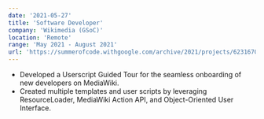 ```yaml
---
date: '2021-05-27'
title: 'Software Developer'
company: 'Wikimedia (GSoC)'
location: 'Remote'
range: 'May 2021 - August 2021'
url: 'https://summerofcode.withgoogle.com/archive/2021/projects/6231670797107200'
---
```


- Developed a Userscript Guided Tour for the seamless onboarding of new developers on MediaWiki.
- Created multiple templates and user scripts by leveraging ResourceLoader, MediaWiki Action API, and Object-Oriented User Interface.
